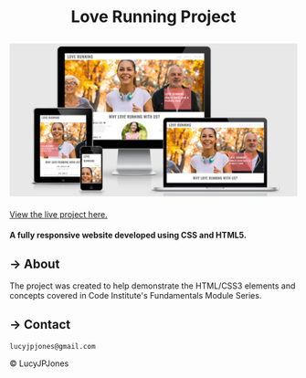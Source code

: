
<h1 align="center">Love Running Project</h1> 

<h2 align="center"><img src=assets/img/love-running.png></h2>

[View the live project here.](https://codeinstitute.net)

 #### A fully responsive website developed using CSS and HTML5.

  ## &rarr; **About**

The project was created to help demonstrate the HTML/CSS3 elements and concepts covered in Code Institute's Fundamentals Module Series.

 ## &rarr; **Contact**

```
lucyjpjones@gmail.com
```

&copy;
LucyJPJones 